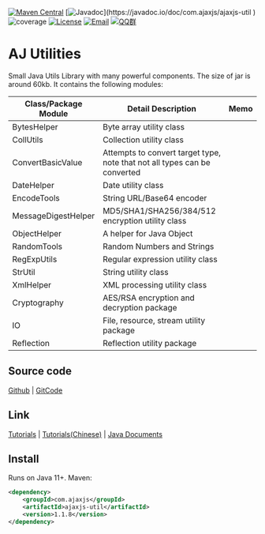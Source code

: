 [![Maven Central](https://img.shields.io/maven-central/v/com.ajaxjs/ajaxjs-util?label=Latest%20Release)](https://central.sonatype.com/artifact/com.ajaxjs/ajaxjs-util)
[![Javadoc](https://img.shields.io/badge/javadoc-1.1.8-brightgreen.svg?)](https://javadoc.io/doc/com.ajaxjs/ajaxjs-util )
![coverage](https://img.shields.io/badge/coverage-80%25-yellowgreen.svg?maxAge=2592000)
[![License](https://img.shields.io/badge/license-Apache--2.0-green.svg?longCache=true&style=flat)](http://www.apache.org/licenses/LICENSE-2.0.txt)
[![Email](https://img.shields.io/badge/Contact--me-Email-orange.svg)](mailto:frank@ajaxjs.com)
[![QQ群](https://framework.ajaxjs.com/static/qq.svg)](https://shang.qq.com/wpa/qunwpa?idkey=3877893a4ed3a5f0be01e809e7ac120e346102bd550deb6692239bb42de38e22)

# AJ Utilities

Small Java Utils Library with many powerful components. The size of jar is around 60kb. It contains the following modules:

| Class/Package Module | Detail Description                | Memo         |
|----------------------|-----------------------------------|--------------|
| BytesHelper          | Byte array utility class          |              |
| CollUtils            | Collection utility class          |              |
| ConvertBasicValue    | Attempts to convert target type, note that not all types can be converted |              |
| DateHelper           | Date utility class                |              |
| EncodeTools          | String URL/Base64 encoder         |              |
| MessageDigestHelper  | MD5/SHA1/SHA256/384/512 encryption utility class |              |
| ObjectHelper         | A helper for Java Object          |              |
| RandomTools          | Random Numbers and Strings        |              |
| RegExpUtils          | Regular expression utility class  |              |
| StrUtil              | String utility class              |              |
| XmlHelper            | XML processing utility class      |              |
| Cryptography         | AES/RSA encryption and decryption package |              |
| IO                   | File, resource, stream utility package |              |
| Reflection              | Reflection utility package        |              |

## Source code

[Github](https://javadoc.io/doc/com.ajaxjs/ajaxjs-util) | [GitCode](https://gitcode.com/lightweight-component/aj-util)

## Link

[Tutorials](https://framework.ajaxjs.com/aj-util/) | [Tutorials(Chinese)](https://framework.ajaxjs.com/aj-util/cn/) | [Java Documents](https://javadoc.io/doc/com.ajaxjs/ajaxjs-util) 

## Install

Runs on Java 11+. Maven:

```xml
<dependency>
    <groupId>com.ajaxjs</groupId>
    <artifactId>ajaxjs-util</artifactId>
    <version>1.1.8</version>
</dependency>
```
